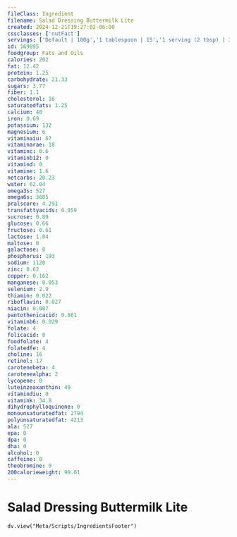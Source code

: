 ```yaml
---
fileClass: Ingredient
filename: Salad Dressing Buttermilk Lite
created: 2024-12-21T19:27:02-06:00
cssclasses: ['nutFact']
servings: ['Default | 100g','1 tablespoon | 15','1 serving (2 tbsp) | 30']
id: 169895
foodgroup: Fats and Oils
calories: 202
fat: 12.42
protein: 1.25
carbohydrate: 21.33
sugars: 3.77
fiber: 1.1
cholesterol: 16
saturatedfats: 1.25
calcium: 40
iron: 0.69
potassium: 132
magnesium: 6
vitaminaiu: 67
vitaminarae: 18
vitaminc: 0.6
vitaminb12: 0
vitamind: 0
vitamine: 1.6
netcarbs: 20.23
water: 62.04
omega3s: 527
omega6s: 3685
pralscore: 4.291
transfattyacids: 0.059
sucrose: 0.89
glucose: 0.66
fructose: 0.61
lactose: 1.04
maltose: 0
galactose: 0
phosphorus: 193
sodium: 1120
zinc: 0.62
copper: 0.162
manganese: 0.053
selenium: 2.9
thiamin: 0.022
riboflavin: 0.027
niacin: 0.007
pantothenicacid: 0.861
vitaminb6: 0.029
folate: 4
folicacid: 0
foodfolate: 4
folatedfe: 4
choline: 16
retinol: 17
carotenebeta: 4
carotenealpha: 2
lycopene: 0
luteinzeaxanthin: 49
vitamindiu: 0
vitamink: 34.8
dihydrophylloquinone: 0
monounsaturatedfat: 2794
polyunsaturatedfat: 4213
ala: 527
epa: 0
dpa: 0
dha: 0
alcohol: 0
caffeine: 0
theobromine: 0
200calorieweight: 99.01
---
```


# Salad Dressing Buttermilk Lite

```dataviewjs
dv.view("Meta/Scripts/IngredientsFooter")
```